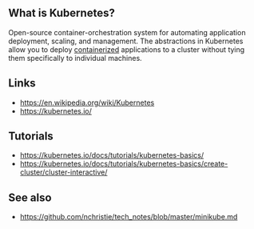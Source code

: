 ## What is Kubernetes?
Open-source container-orchestration system for automating application deployment, scaling, and management. The abstractions in Kubernetes allow you to deploy [containerized][1] applications to a cluster without tying them specifically to individual machines.

## Links
- https://en.wikipedia.org/wiki/Kubernetes
- https://kubernetes.io/

## Tutorials
- https://kubernetes.io/docs/tutorials/kubernetes-basics/
- https://kubernetes.io/docs/tutorials/kubernetes-basics/create-cluster/cluster-interactive/

## See also
- https://github.com/nchristie/tech_notes/blob/master/minikube.md

<!-- Embedded links -->
[1]: https://github.com/nchristie/tech_notes/blob/master/containers.md
